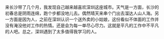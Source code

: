 来长沙带了几个月，我发现自己越来越喜欢深圳这座城市。天气是一方面，长沙的初春总是阴雨连绵，跑个步都没地儿去。偶然晴天来串个门出去溜达人山人海。另一方面是因为人，之前在深圳认识一个送外卖的小姑娘，这份看似不体面的工作并没有淹没他对工作的热情。还是会为每一单尽心尽力。这就是平凡的工作中不平凡的人吧。总之，深圳遇到了太多值得我学习的人。